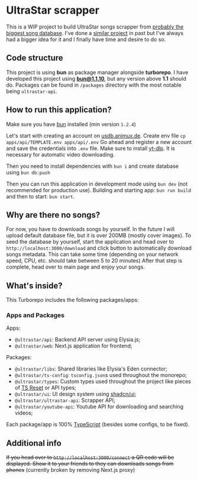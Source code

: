 # UltraStar scrapper

This is a WIP project to build UltraStar songs scrapper from [probably the biggest song database](https://usdb.animux.de).
I've done a [similar project](https://github.com/Martiinii/UltraScrap-cli) in past but I've always had a bigger idea for it and I finally have time and desire to do so.

## Code structure

This project is using **bun** as package manager alongside **turborepo**.
I have developed this project using **bun@1.1.10**, but any version above **1.1** should do.
Packages can be found in `/packages` directory with the most notable being `ultrastar-api`.

## How to run this application?

Make sure you have [bun](https://bun.sh/) installed (min version `1.2.4`)

Let's start with creating an account on [usdb.animux.de](https://usdb.animux.de).
Create env file `cp apps/api/TEMPLATE.env apps/api/.env`
Go ahead and register a new account and save the credentials into `.env` file.
Make sure to install [yt-dlp](https://github.com/yt-dlp/yt-dlp/wiki/Installation). It is necessary for automatic video downloading.

Then you need to install dependencies with `bun i` and create database using `bun db:push`

Then you can run this application in development mode using `bun dev` (not recommended for production use).
Building and starting app:
`bun run build` and then to start: `bun start`.


## Why are there no songs?

For now, you have to downloads songs by yourself. In the future I will upload default database file, but it is over 200MB (mostly cover images).
To seed the database by yourself, start the application and head over to `http://localhost:3000/download` and click button to automatically download songs metadata.
This can take some time (depending on your network speed, CPU, etc. should take between 5 to 20 minutes)
After that step is complete, head over to main page and enjoy your songs.

## What's inside?

This Turborepo includes the following packages/apps:

### Apps and Packages

Apps:

- `@ultrastar/api`: Backend API server using Elysia.js;
- `@ultrastar/web`: Next.js application for frontend;

Packages:

- `@ultrastar/libs`: Shared libraries like Elysia's Eden connector;
- `@ultrastar/ts-config`: `tsconfig.json`s used throughout the monorepo;
- `@ultrastar/types`: Custom types used throughout the project like pieces of [TS Reset](https://github.com/total-typescript/ts-reset) or API types;
- `@ultrastar/ui`: UI design system using [shadcn/ui](https://github.com/shadcn/ui/);
- `@ultrastar/ultrastar-api`: Scrapper API;
- `@ultrastar/youtube-api`: Youtube API for downloading and searching videos;

Each package/app is 100% [TypeScript](https://www.typescriptlang.org/) (besides some configs, to be fixed).

## Additional info

~~If you head over to `http://localhost:3000/connect` a QR code will be displayed. Show it to your friends to they can downloads songs from phones~~ (currently broken by removing Next.js proxy)
